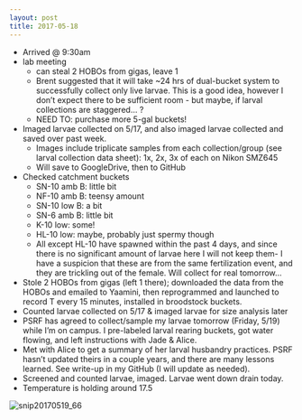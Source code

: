 ```yaml
--- 
layout: post
title: 2017-05-18
---
```


- Arrived @ 9:30am
- lab meeting
    - can steal 2 HOBOs from gigas, leave 1
    - Brent suggested that it will take ~24 hrs of dual-bucket system to successfully collect only live larvae. This is a good idea, however I don’t expect there to be sufficient room - but maybe, if larval collections are staggered… ?
    - NEED TO: purchase more 5-gal buckets!
- Imaged larvae collected on 5/17, and also imaged larvae collected and saved over past week.
    - Images include triplicate samples from each collection/group (see larval collection data sheet): 1x, 2x, 3x of each on Nikon SMZ645
    - Will save to GoogleDrive, then to GitHub
- Checked catchment buckets
    - SN-10 amb B: little bit
    - NF-10 amb B: teensy amount
    - SN-10 low B: a bit
    - SN-6 amb B: little bit
    - K-10 low: some!
    - HL-10 low: maybe, probably just spermy though
    - All except HL-10 have spawned within the past 4 days, and since there is no significant amount of larvae here I will not keep them- I have a suspicion that these are from the same fertilization event, and they are trickling out of the female. Will collect for real tomorrow…
- Stole 2 HOBOs from gigas (left 1 there); downloaded the data from the HOBOs and emailed to Yaamini, then reprogrammed and launched to record T every 15 minutes, installed in broodstock buckets.
- Counted larvae collected on 5/17 & imaged larvae for size analysis later
- PSRF has agreed to collect/sample my larvae tomorrow (Friday, 5/19) while I’m on campus. I pre-labeled larval rearing buckets, got water flowing, and left instructions with Jade & Alice.
- Met with Alice to get a summary of her larval husbandry practices. PSRF hasn’t updated theirs in a couple years, and there are many lessons learned. See write-up in my GitHub (I will update as needed).
- Screened and counted larvae, imaged. Larvae went down drain today.
- Temperature is holding around 17.5

![snip20170519_66](https://cloud.githubusercontent.com/assets/17264765/26264020/04e6a352-3c90-11e7-9a61-4f014bd73151.png)
